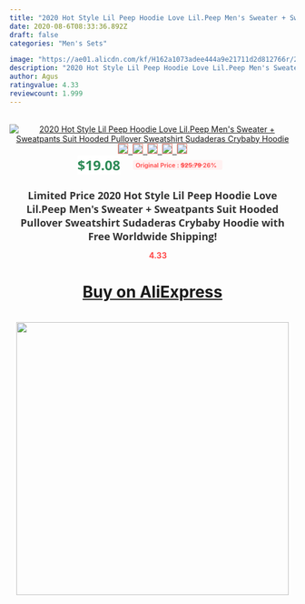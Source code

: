 ```yaml
---
title: "2020 Hot Style Lil Peep Hoodie Love Lil.Peep Men's Sweater + Sweatpants Suit Hooded Pullover Sweatshirt Sudaderas Crybaby Hoodie"
date: 2020-08-6T08:33:36.892Z
draft: false
categories: "Men's Sets"

image: "https://ae01.alicdn.com/kf/H162a1073adee444a9e21711d2d812766r/2020-Hot-Style-Lil-Peep-Hoodie-Love-Lil-Peep-Men-s-Sweater-Sweatpants-Suit-Hooded-Pullover.jpg"
description: "2020 Hot Style Lil Peep Hoodie Love Lil.Peep Men's Sweater + Sweatpants Suit Hooded Pullover Sweatshirt Sudaderas Crybaby Hoodie"
author: Agus
ratingvalue: 4.33
reviewcount: 1.999
---
```

<br>
<div style="text-align: center;">
<a href="https://s.click.aliexpress.com/e/_A5enrB" target="_blank" rel="nofollow noopener noreferrer"><img alt="2020 Hot Style Lil Peep Hoodie Love Lil.Peep Men's Sweater + Sweatpants Suit Hooded Pullover Sweatshirt Sudaderas Crybaby Hoodie" class="magnifier-image" src="https://ae01.alicdn.com/kf/H162a1073adee444a9e21711d2d812766r/2020-Hot-Style-Lil-Peep-Hoodie-Love-Lil-Peep-Men-s-Sweater-Sweatpants-Suit-Hooded-Pullover.jpg_640x640.jpg">
<br>
<img style="border:1px solid salmon" src="https://ae01.alicdn.com/kf/H162a1073adee444a9e21711d2d812766r/2020-Hot-Style-Lil-Peep-Hoodie-Love-Lil-Peep-Men-s-Sweater-Sweatpants-Suit-Hooded-Pullover.jpg_120x120.jpg">&nbsp;&nbsp;<img style="border:1px solid salmon" src="https://ae01.alicdn.com/kf/H58c8f2765c2d4eb9a65907457103ed84f/2020-Hot-Style-Lil-Peep-Hoodie-Love-Lil-Peep-Men-s-Sweater-Sweatpants-Suit-Hooded-Pullover.jpg_120x120.jpg">&nbsp;&nbsp;<img style="border:1px solid salmon" src="https://ae01.alicdn.com/kf/Hf614ca2ba1944f24b5cfa83e7cf6a4d29/2020-Hot-Style-Lil-Peep-Hoodie-Love-Lil-Peep-Men-s-Sweater-Sweatpants-Suit-Hooded-Pullover.jpg_120x120.jpg">&nbsp;&nbsp;<img style="border:1px solid salmon" src="https://ae01.alicdn.com/kf/He403035e852040308a1e5dca1270e84ez/2020-Hot-Style-Lil-Peep-Hoodie-Love-Lil-Peep-Men-s-Sweater-Sweatpants-Suit-Hooded-Pullover.jpg_120x120.jpg">&nbsp;&nbsp;<img style="border:1px solid salmon" src="https://ae01.alicdn.com/kf/H0b70724297f74d738f691fb3273c39d48/2020-Hot-Style-Lil-Peep-Hoodie-Love-Lil-Peep-Men-s-Sweater-Sweatpants-Suit-Hooded-Pullover.jpg_120x120.jpg"></a></div><br0>
<div style="text-align: center;"><span style="background-color: white; border: 0px; box-sizing: border-box; color: seagreen; display: inline-block; font-family: &quot;open sans&quot; , &quot;arial&quot; , &quot;helvetica&quot; , sans-serif , &quot;heiti&quot;; font-size: 24px; font-stretch: inherit; font-weight: 700; line-height: inherit; margin: 0px 10px 0px 0px; padding: 0px; vertical-align: middle;">$19.08 </span>
<span style="background: rgb(255 , 241 , 241); border-radius: 3px; border: 0px; box-sizing: border-box; color: #ff4747; display: inline-block; font-family: inherit; font-size: 12px; font-stretch: inherit; font-style: inherit; font-variant: inherit; font-weight: 600; line-height: inherit; margin: 0px; padding: 2px 5px; transform: scale(0.9); vertical-align: middle;">Original Price : <b style="text-decoration: line-through;">$25.79 </b> 26%&nbsp;&nbsp;</span></div>
<h1 style="color: #333333; display: inline-block; font-family: &quot;open sans&quot; , &quot;arial&quot; , &quot;helvetica&quot; , sans-serif , &quot;heiti&quot;; font-size: 18px; font-stretch: inherit; font-weight: 700; text-align: center;">Limited Price 2020 Hot Style Lil Peep Hoodie Love Lil.Peep Men's Sweater + Sweatpants Suit Hooded Pullover Sweatshirt Sudaderas Crybaby Hoodie with Free Worldwide Shipping!</h1>
<div style="color: #ff4747; text-align: center;">
<img src="https://4.bp.blogspot.com/-M0ZcTcb-5uY/XleCXlxnR4I/AAAAAAAAAEc/OrjgMkXV1oMQFaCRZj5HQwOCBcu3w1FegCPcBGAYYCw/s1600/star.png" style="height: 15px;">&nbsp;<b>4.33</b></div>
<div class="button_cont" align="center"><a class="buynow_a" href="https://s.click.aliexpress.com/e/_A5enrB" target="_blank" rel="nofollow noopener noreferrer"><H1>Buy on AliExpress</H1></a></div><br>
<div class="separator" style="clear: both; text-align: center;">
<img src="https://lh3.googleusercontent.com/-pTy5HemUv9M/XlePHvY0dAI/AAAAAAAAAE4/0nX5iRUoIWY8eMW9Dpxeirr157OZliDIgCLcBGAsYHQ/s1600/badge.gif" width="480">
</div>
